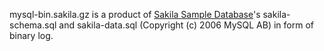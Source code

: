 mysql-bin.sakila.gz is a product of [Sakila Sample Database](http://dev.mysql.com/doc/sakila/en/index.html)'s
sakila-schema.sql and sakila-data.sql (Copyright (c) 2006 MySQL AB) in form of binary log.
